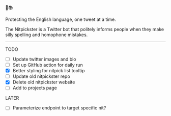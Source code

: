 🦉📚

Protecting the English language, one tweet at a time.

The Nitpickster is a Twitter bot that politely informs people when they
make silly spelling and homophone mistakes.

---

TODO

- [ ] Update twitter images and bio
- [ ] Set up GitHub action for daily run
- [x] Better styling for nitpick list tooltip
- [ ] Update old nitpickster repo
- [x] Delete old nitpickster website
- [ ] Add to projects page

LATER

- [ ] Parameterize endpoint to target specific nit?
